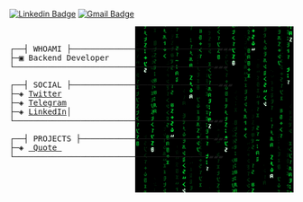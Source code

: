 
[![Linkedin Badge](https://img.shields.io/badge/-Saeedahmadi-blue?style=flat-square&logo=Linkedin&logoColor=white&link=https://www.linkedin.com/in/saeed-ahmadi7714)](https://www.linkedin.com/in/saeed-ahmadi7714/) [![Gmail Badge](https://img.shields.io/badge/-Saeedahmadi7714@gmail.com-c14438?style=flat-square&logo=Gmail&logoColor=white&link=saeedahmadi7714@gmail.com)](mailto:saeedahmadi7714@gmail.com) 
<pre>
<img src = 'https://github.com/Saeedahmadi7714/Saeedahmadi7714/blob/main/images/matrix.gif' alt = 'Awesome Matrix Code' align='right'/>

┌──┤ WHOAMI ├───────────────────────────────▰▰▰
├─▣ Backend Developer
└──────────────────────────────────────────▰▰▰

┌──┤ SOCIAL ├───────────────────────────────▰▰▰
├─◈ <a href="https://twitter.com/Guilty_0_1">Twitter</a>
├─◈ <a href="https://t.me/avenkar">Telegram</a>
├─◈ <a href="https://www.linkedin.com/in/saeed-ahmadi7714">LinkedIn</a>│
└─────────────────────────────────────────▰▰▰

┌──┤ PROJECTS ├────────────────────────────▰▰▰
├─◈ <a href="https://github.com/Saeedahmadi7714/quote"> Quote </a>
└─────────────────────────────────────────▰▰▰
</pre>
